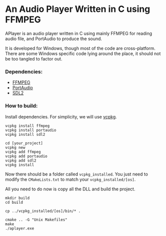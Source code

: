 # An Audio Player Written in C using FFMPEG

APlayer is an audio player written in C using mainly FFMPEG for reading audio file, and PortAudio to produce the sound.

It is developed for Windows, though most of the code are cross-platform. There are some Windows specific code lying around the place, it should not be too tangled to factor out.

### Dependencies:
* [FFMPEG](https://github.com/FFmpeg/FFmpeg)
* [PortAudio](https://github.com/PortAudio/portaudio)
* [SDL2](https://github.com/libsdl-org/SDL)

### How to build:

Install dependencies. For simplicity, we will use [vcpkg](https://github.com/microsoft/vcpkg).
```Shell
vcpkg install ffmpeg
vcpkg install portaudio
vcpkg install sdl2

cd [your_project]
vcpkg new
vcpkg add ffmpeg
vcpkg add portaudio
vcpkg add sdl2
vcpkg install
```

Now there should be a folder called `vcpkg_installed`. You just need to modify the `CMakeLists.txt` to match your `vcpkg_installed/[os]`.

All you need to do now is copy all the DLL and build the project.

```Shell
mkdir build
cd build

cp ../vcpkg_installed/[os]/bin/* .

cmake .. -G "Unix Makefiles"
make
./aplayer.exe
```
